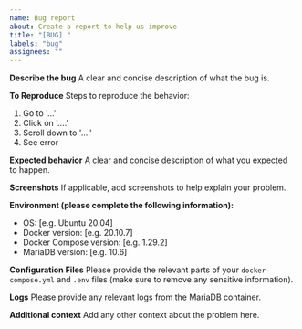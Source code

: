 ```yaml
---
name: Bug report
about: Create a report to help us improve
title: "[BUG] "
labels: "bug"
assignees: ""
---
```


**Describe the bug**
A clear and concise description of what the bug is.

**To Reproduce**
Steps to reproduce the behavior:

1. Go to '...'
2. Click on '....'
3. Scroll down to '....'
4. See error

**Expected behavior**
A clear and concise description of what you expected to happen.

**Screenshots**
If applicable, add screenshots to help explain your problem.

**Environment (please complete the following information):**

- OS: [e.g. Ubuntu 20.04]
- Docker version: [e.g. 20.10.7]
- Docker Compose version: [e.g. 1.29.2]
- MariaDB version: [e.g. 10.6]

**Configuration Files**
Please provide the relevant parts of your `docker-compose.yml` and `.env` files (make sure to remove any sensitive information).

**Logs**
Please provide any relevant logs from the MariaDB container.

**Additional context**
Add any other context about the problem here.
